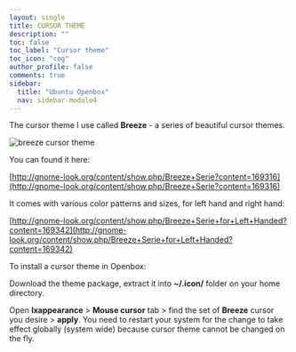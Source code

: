 ```yaml
---
layout: single
title: CURSOR THEME
description: ""
toc: false
toc_label: "Cursor theme"
toc_icon: "cog"
author_profile: false
comments: true
sidebar:
  title: "Ubuntu Openbox"
  nav: sidebar-module4
---
```


The cursor theme I use called **Breeze** - a series of beautiful cursor themes.

![breeze cursor theme]({{site.baseurl}}/images/mousebreezegif.gif)

You can found it here:

[http://gnome-look.org/content/show.php/Breeze+Serie?content=169316](http://gnome-look.org/content/show.php/Breeze+Serie?content=169316)

It comes with various color patterns and sizes, for left hand and right hand:

[http://gnome-look.org/content/show.php/Breeze+Serie+for+Left+Handed?content=169342](http://gnome-look.org/content/show.php/Breeze+Serie+for+Left+Handed?content=169342)

To install a cursor theme in Openbox:

Download the theme package, extract it into **~/.icon/** folder on your home directory.

Open **lxappearance** > **Mouse cursor** tab > find the set of **Breeze** cursor you desire > **apply**. You need to restart your system for the change to take effect globally (system wide) because cursor theme cannot be changed on the fly.
